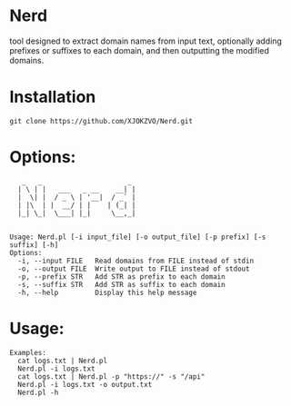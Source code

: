 # Nerd
tool designed to extract domain names from input text, optionally adding prefixes or suffixes to each domain, and then outputting the modified domains. 

# Installation

```
git clone https://github.com/XJOKZVO/Nerd.git
```

# Options:
```
   _   _                     _ 
  | \ | |   ___   _ __    __| |
  |  \| |  / _ \ | '__|  / _` |
  | |\  | |  __/ | |    | (_| |
  |_| \_|  \___| |_|     \__,_|
                               

Usage: Nerd.pl [-i input_file] [-o output_file] [-p prefix] [-s suffix] [-h]
Options:
  -i, --input FILE   Read domains from FILE instead of stdin
  -o, --output FILE  Write output to FILE instead of stdout
  -p, --prefix STR   Add STR as prefix to each domain
  -s, --suffix STR   Add STR as suffix to each domain
  -h, --help         Display this help message
```

# Usage:
```
Examples:
  cat logs.txt | Nerd.pl
  Nerd.pl -i logs.txt
  cat logs.txt | Nerd.pl -p "https://" -s "/api"
  Nerd.pl -i logs.txt -o output.txt
  Nerd.pl -h
```
